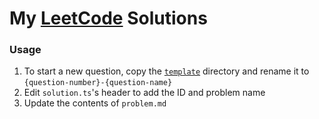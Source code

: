 # My [LeetCode](https://leetcode.com) Solutions

### Usage

1. To start a new question, copy the [`template`](/template) directory and rename
   it to `{question-number}-{question-name}`
1. Edit `solution.ts`'s header to add the ID and problem name
1. Update the contents of `problem.md`
